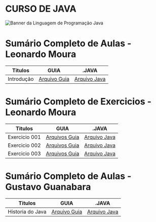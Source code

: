 # CURSO DE JAVA

<img src="https://miro.medium.com/v2/resize:fit:1140/1*olEe-YQm7qfpwa3iWOrTPw.jpeg" alt="Banner da Linguagem de Programação Java"></img>

# Sumário Completo de Aulas - Leonardo Moura

| Titulos    | GUIA             | .JAVA                                                                   |
| ---------- | ---------------- | ----------------------------------------------------------------------- |
| Introdução | [Arquivo Guia]() | [Arquivo Java](java.AULAS/LeonardoMoura.Aulas/aula.001/introducao.yaml) |

# Sumário Completo de Exercicios - Leonardo Moura
| Titulos       | GUIA              | .JAVA            |
| ------------- | ----------------- | ---------------- |
| Exercicio 001 | [Arquivos Guia]() | [Arquivo Java]() |
| Exercicio 002 | [Arquivos Guia]() | [Arquivo Java]() |
| Exercicio 003 | [Arquivos Guia]() | [Arquivo Java]() |

# Sumário Completo de Aulas - Gustavo Guanabara

| Titulos          | GUIA             | .JAVA            |
| ---------------- | ---------------- | ---------------- |
| Historia do Java | [Arquivo Guia]() | [Arquivo Java]() |